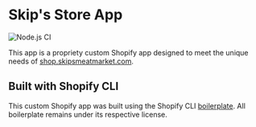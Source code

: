 # Skip's Store App

![Node.js CI](https://github.com/Zach-DiPasquale/skipsshopapp/workflows/Node.js%20CI/badge.svg)

This app is a propriety custom Shopify app designed to meet the unique needs of [shop.skipsmeatmarket.com](https://shop.skipsmeatmarket.com).

## Built with Shopify CLI

This custom Shopify app was built using the Shopify CLI [boilerplate](https://github.com/Shopify/shopify-app-node). All boilerplate remains under its respective license.
